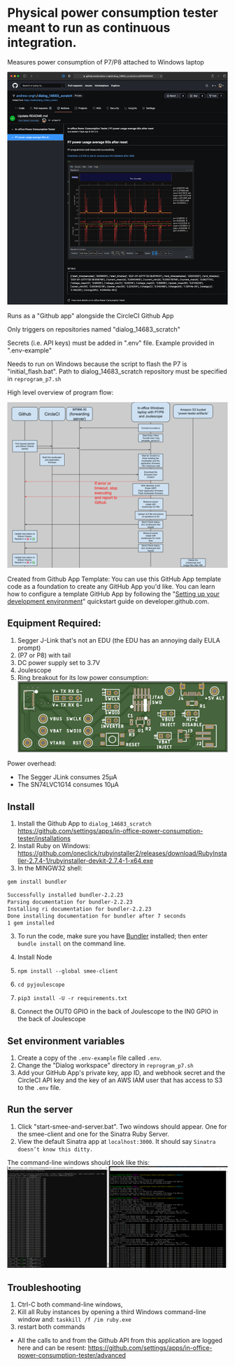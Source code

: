 # Physical power consumption tester meant to run as continuous integration. 

Measures power consumption of P7/P8 attached to Windows laptop

![sample-run](images/sample-run.png)


Runs as a "Github app" alongside the CircleCI Github App 

Only triggers on repositories named "dialog_14683_scratch" 

Secrets (i.e. API keys) must be added in ".env" file. Example provided in ".env-example"

Needs to run on Windows because the script to flash the P7 is "initial_flash.bat". Path to dialog_14683_scratch repository must be specified in `reprogram_p7.sh`

High level overview of program flow: 

![sequence-diagram](images/sequence-diagram.svg)

Created from Github App Template: 
You can use this GitHub App template code as a foundation to create any GitHub App you'd like. You can learn how to configure a template GitHub App by following the "[Setting up your development environment](https://developer.github.com/apps/quickstart-guides/setting-up-your-development-environment/)" quickstart guide on developer.github.com.


## Equipment Required:
1. Segger J-Link that's not an EDU (the EDU has an annoying daily EULA prompt)
2. (P7 or P8) with tail 
3. DC power supply set to 3.7V  
4. Joulescope
5. Ring breakout for its low power consumption: 
![ring breakout](images/ring-breakout.png)

Power overhead: 
- The Segger JLink consumes 25μA
- The SN74LVC1G14 consumes 10μA

## Install
1. Install the Github App to `dialog_14683_scratch`  https://github.com/settings/apps/in-office-power-consumption-tester/installations 
1. Install Ruby on Windows: https://github.com/oneclick/rubyinstaller2/releases/download/RubyInstaller-2.7.4-1/rubyinstaller-devkit-2.7.4-1-x64.exe
2. In the MINGW32 shell:
```
gem install bundler
```

```
Successfully installed bundler-2.2.23
Parsing documentation for bundler-2.2.23
Installing ri documentation for bundler-2.2.23
Done installing documentation for bundler after 7 seconds
1 gem installed
```

3. To run the code, make sure you have [Bundler](http://gembundler.com/) installed; then enter `bundle install` on the command line.

4. Install Node
5. `npm install --global smee-client`
6. `cd pyjoulescope`
7. `pip3 install -U -r requirements.txt`
8. Connect the OUT0 GPIO in the back of Joulescope to the IN0 GPIO in the back of Joulescope

## Set environment variables

1. Create a copy of the `.env-example` file called `.env`.
2. Change the "Dialog workspace" directory in `reprogram_p7.sh`
3. Add your GitHub App's private key, app ID, and webhook secret and the CircleCI API key and the key of an AWS IAM user that has access to S3 to the `.env` file.

## Run the server

1. Click "start-smee-and-server.bat". Two windows should appear. One for the smee-client and one for the Sinatra Ruby Server. 
3. View the default Sinatra app at `localhost:3000`. It should say `Sinatra doesn’t know this ditty.`

The command-line windows should look like this: 
![command windows](images/cmd-windows.png)


## Troubleshooting 

1. Ctrl-C both command-line windows, 
2. Kill all Ruby instances by opening a third Windows command-line window and: `taskkill /f /im ruby.exe`  
3.  restart both commands
- All the calls to and from the Github API from this application are logged here and can be resent: https://github.com/settings/apps/in-office-power-consumption-tester/advanced 